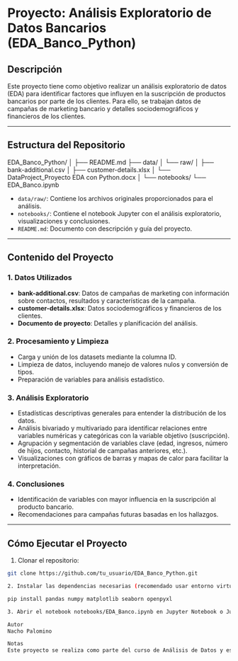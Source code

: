 # Proyecto: Análisis Exploratorio de Datos Bancarios (EDA_Banco_Python)

## Descripción

Este proyecto tiene como objetivo realizar un análisis exploratorio de datos (EDA) para identificar factores que influyen en la suscripción de productos bancarios por parte de los clientes. Para ello, se trabajan datos de campañas de marketing bancario y detalles sociodemográficos y financieros de los clientes.

---

## Estructura del Repositorio

EDA_Banco_Python/
│
├── README.md
├── data/
│ └── raw/
│ ├── bank-additional.csv
│ ├── customer-details.xlsx
│ └── DataProject_Proyecto EDA con Python.docx
│
└── notebooks/
└── EDA_Banco.ipynb


- `data/raw/`: Contiene los archivos originales proporcionados para el análisis.
- `notebooks/`: Contiene el notebook Jupyter con el análisis exploratorio, visualizaciones y conclusiones.
- `README.md`: Documento con descripción y guía del proyecto.

---

## Contenido del Proyecto

### 1. Datos Utilizados

- **bank-additional.csv**: Datos de campañas de marketing con información sobre contactos, resultados y características de la campaña.
- **customer-details.xlsx**: Datos sociodemográficos y financieros de los clientes.
- **Documento de proyecto**: Detalles y planificación del análisis.

### 2. Procesamiento y Limpieza

- Carga y unión de los datasets mediante la columna ID.
- Limpieza de datos, incluyendo manejo de valores nulos y conversión de tipos.
- Preparación de variables para análisis estadístico.

### 3. Análisis Exploratorio

- Estadísticas descriptivas generales para entender la distribución de los datos.
- Análisis bivariado y multivariado para identificar relaciones entre variables numéricas y categóricas con la variable objetivo (suscripción).
- Agrupación y segmentación de variables clave (edad, ingresos, número de hijos, contacto, historial de campañas anteriores, etc.).
- Visualizaciones con gráficos de barras y mapas de calor para facilitar la interpretación.

### 4. Conclusiones

- Identificación de variables con mayor influencia en la suscripción al producto bancario.
- Recomendaciones para campañas futuras basadas en los hallazgos.

---

## Cómo Ejecutar el Proyecto

1. Clonar el repositorio:

```bash
git clone https://github.com/tu_usuario/EDA_Banco_Python.git

2. Instalar las dependencias necesarias (recomendado usar entorno virtual):

pip install pandas numpy matplotlib seaborn openpyxl

3. Abrir el notebook notebooks/EDA_Banco.ipynb en Jupyter Notebook o JupyterLab para ejecutar y revisar el análisis.

Autor
Nacho Palomino

Notas
Este proyecto se realiza como parte del curso de Análisis de Datos y está orientado a demostrar habilidades en limpieza de datos, análisis exploratorio, visualización y redacción de informes.